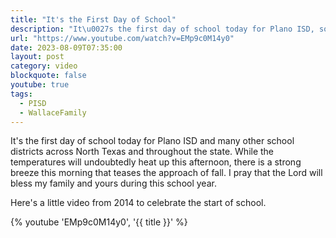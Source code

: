 ```yaml
---
title: "It's the First Day of School"
description: "It\u0027s the first day of school today for Plano ISD, so why not enjoy a little song and video from 2014."
url: "https://www.youtube.com/watch?v=EMp9c0M14y0"
date: 2023-08-09T07:35:00
layout: post
category: video
blockquote: false
youtube: true
tags:
  - PISD
  - WallaceFamily
---
```


It's the first day of school today for Plano ISD and many other school districts across North Texas and throughout the state. While the temperatures will undoubtedly heat up this afternoon, there is a strong breeze this morning that teases the approach of fall. I pray that the Lord will bless my family and yours during this school year.

Here's a little video from 2014 to celebrate the start of school.

{% youtube 'EMp9c0M14y0', '{{ title }}' %}


